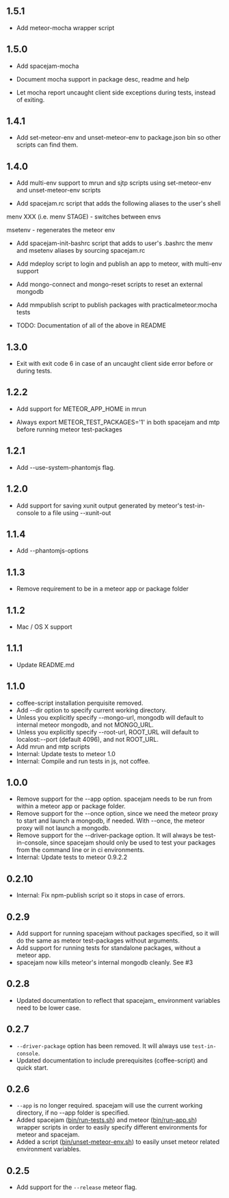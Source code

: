 ## 1.5.1

- Add meteor-mocha wrapper script

## 1.5.0

- Add spacejam-mocha

- Document mocha support in package desc, readme and help

- Let mocha report uncaught client side exceptions during tests, instead of exiting.

## 1.4.1

- Add set-meteor-env and unset-meteor-env to package.json bin so other scripts can find them.

## 1.4.0

- Add multi-env support to mrun and sjtp scripts using set-meteor-env and unset-meteor-env scripts

- Add spacejam.rc script that adds the following aliases to the user's shell

menv XXX (i.e. menv STAGE) - switches between envs

msetenv - regenerates the meteor env

- Add spacejam-init-bashrc script that adds to user's .bashrc the menv and msetenv aliases by sourcing spacejam.rc

- Add mdeploy script to login and publish an app to meteor, with multi-env support

- Add mongo-connect and mongo-reset scripts to reset an external mongodb

- Add mmpublish script to publish packages with practicalmeteor:mocha tests

- TODO: Documentation of all of the above in README

## 1.3.0

- Exit with exit code 6 in case of an uncaught client side error before or during tests.

## 1.2.2

- Add support for METEOR_APP_HOME in mrun

- Always export METEOR_TEST_PACKAGES='1' in both spacejam and mtp before running meteor test-packages

## 1.2.1

* Add --use-system-phantomjs flag.

## 1.2.0

* Add support for saving xunit output generated by meteor's test-in-console to a file using --xunit-out

## 1.1.4

* Add --phantomjs-options

## 1.1.3

* Remove requirement to be in a meteor app or package folder

## 1.1.2

* Mac / OS X support

## 1.1.1

* Update README.md

## 1.1.0

* coffee-script installation perquisite removed.
* Add --dir option to specify current working directory.
* Unless you explicitly specify --mongo-url, mongodb will default to internal meteor mongodb, and not MONGO_URL.
* Unless you explicitly specify --root-url, ROOT_URL will default to localost:--port (default 4096), and not ROOT_URL.
* Add mrun and mtp scripts
* Internal: Update tests to meteor 1.0
* Internal: Compile and run tests in js, not coffee.

## 1.0.0

* Remove support for the --app option. spacejam needs to be run from within a meteor app or package folder.
* Remove support for the --once option, since we need the meteor proxy to start and launch a mongodb, if needed. With --once, the meteor proxy will not launch a mongodb.
* Remove support for the --driver-package option. It will always be test-in-console, since spacejam should only be used to test your packages from the command line or in ci environments.
* Internal: Update tests to meteor 0.9.2.2

## 0.2.10

* Internal: Fix npm-publish script so it stops in case of errors.

## 0.2.9

* Add support for running spacejam without packages specified, so it will do the same as meteor test-packages without arguments.
* Add support for running tests for standalone packages, without a meteor app.
* spacejam now kills meteor's internal mongodb cleanly. See #3

## 0.2.8

* Updated documentation to reflect that spacejam_ environment variables need to be lower case.

## 0.2.7

* `--driver-package` option has been removed. It will always use `test-in-console`.
* Updated documentation to include prerequisites (coffee-script) and quick start.

## 0.2.6

* `--app` is no longer required. spacejam will use the current working directory, if no --app folder is specified.
* Added spacejam ([bin/run-tests.sh](bin/run-tests.sh)) and meteor ([bin/run-app.sh](bin/run-app.sh)) wrapper scripts in order to easily specify different environments for meteor and spacejam.
* Added a script ([bin/unset-meteor-env.sh](bin/unset-meteor-env.sh)) to easily unset meteor related environment variables.

## 0.2.5

* Add support for the `--release` meteor flag.
